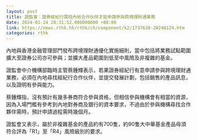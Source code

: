 ```yaml
---
layout: post
title: 證監會：證券經紀行需找內地合作伙伴才能申請參與跨境理財通業務
date: 2024-01-24 20:31:52.000000000 +08:00
link: https://news.rthk.hk/rthk/ch/component/k2/1737630-20240124.htm
categories: rthk
---
```


內地與香港金融管理部門發布跨境理財通優化實施細則，當中包括將業務試點範圍擴大至證券公司亦可參與；並擴大產品範圍到低至中風險及非複雜的基金。

證監會中介機構部臨時主管蔡鍾輝表示，若果證券經紀行有意申請參與跨境理財通業務，必須在內地尋找經紀行合作伙伴，並提交發展計劃，包括銷售的產品訊息，以及證明有參與能力。

蔡鍾輝指，沒有預計有幾多券商符合參與資格，但相信參與機構會有相當的資源，因為入場門檻有參考到內地對券商及銀行的資本要求，不過由於參與機構尋找合作夥伴需時，預計申請過程需時幾個月。

證監會又表示，屬於非複雜基金的產品約有700隻，約90隻大中華基金產品毋須符合評為「R1」至「R4」風險級別的要求。
